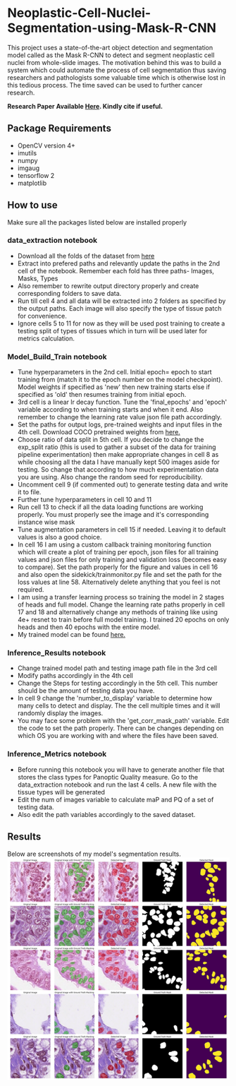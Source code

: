 # Neoplastic-Cell-Nuclei-Segmentation-using-Mask-R-CNN
This project uses a state-of-the-art object detection and segmentation model called as the Mask R-CNN to detect and segment neoplastic cell nuclei from whole-slide images. The motivation behind this was to build a system which could automate the process of cell segmentation thus saving researchers and pathologists some valuable time which is otherwise lost in this tedious process. The time saved can be used to further cancer research.

<b>Research Paper Available <a href='http://www.irphouse.com/ijert21/ijertv14n3_02.pdf'>Here</a>. Kindly cite if useful.</b>

## Package Requirements
- OpenCV version 4+
- imutils
- numpy
- imgaug
- tensorflow 2
- matplotlib

## How to use
Make sure all the packages listed below are installed properly
### data_extraction notebook
- Download all the folds of the dataset from <a href='https://warwick.ac.uk/fac/cross_fac/tia/data/pannuke'>here</a>
- Extract into prefered paths and relevantly update the paths in the 2nd cell of the notebook. Remember each fold has three paths- Images, Masks, Types
- Also remember to rewrite output directory properly and create corresponding folders to save data.
- Run till cell 4 and all data will be extracted into 2 folders as specified by the output paths. Each image will also specify the type of tissue patch for convenience.
- Ignore cells 5 to 11 for now as they will be used post training to create a testing split of types of tissues which in turn will be used later for metrics calculation.

### Model_Build_Train notebook
- Tune hyperparameters in the 2nd cell. Initial epoch= epoch to start training from (match it to the epoch number on the model checkpoint). Model weights if specified as  'new' then new training starts else if specified as 'old' then resumes training from initial epoch.
- 3rd cell is a linear lr decay function. Tune the 'final_epochs' and 'epoch' variable according to when training starts and when it end. Also remember to change the learning rate value json file path accordingly.
- Set the paths for output logs, pre-trained weights and input files in the 4th cell. Download COCO pretrained weights from <a href='https://drive.google.com/file/d/1PvehH8InLmWUOiRTSVFxpbe6ejs4vtWp/view?usp=sharing'>here.</a>
- Choose ratio of data split in 5th cell. If you decide to change the exp_split ratio (this is used to gather a subset of the data for training pipeline experimentation) then make appropriate changes in cell 8 as while choosing all the data I have manually kept 500 images aside for testing. So change that according to how much experimentation data you are using. Also change the random seed for reproducibility.
- Uncomment cell 9 (if commented out) to generate testing data and write it to file.
- Further tune hyperparameters in cell 10 and 11
- Run cell 13 to check if all the data loading functions are working properly. You must properly see the image and it's corresponding instance wise mask
- Tune augmentation parameters in cell 15 if needed. Leaving it to default values is also a good choice.
- In cell 16 I am using a custom callback training monitoring function which will create a plot of training per epoch, json files for all training values and json files for only training and validation loss (becomes easy to compare). Set the path properly for the figure and values in cell 16 and also open the sidekick/trainmonitor.py file and set the path for the loss values at line 58. Alternatively delete anything that you feel is not required.
- I am using a transfer learning process so training the model in 2 stages of heads and full model. Change the learning rate paths properly in cell 17 and 18 and alternatively change any methods of training like using 4e+ resnet to train before full model training. I trained 20 epochs on only heads and then 40 epochs with the entire model.
- My trained model can be found <a href='https://drive.google.com/file/d/1PvehH8InLmWUOiRTSVFxpbe6ejs4vtWp/view?usp=sharing'>here.</a>

### Inference_Results notebook
- Change trained model path and testing image path file in the 3rd cell
- Modify paths accordingly in the 4th cell
- Change the Steps for testing accordingly in the 5th cell. This number should be the amount of testing data you have.
- In cell 9 change the 'number_to_display' variable to determine how many cells to detect and display. The the cell multiple times and it will randomly display the images.
- You may face some problem with the 'get_corr_mask_path' variable. Edit the code to set the path properly. There can be changes depending on which OS you are working with and where the files have been saved.

### Inference_Metrics notebook
- Before running this notebook you will have to generate another file that stores the class types for Panoptic Quality measure. Go to the data_extraction notebook and run the last 4 cells. A new file with the tissue types will be generated
- Edit the num of images variable to calculate maP and PQ of a set of testing data.
- Also edit the path variables accordingly to the saved dataset.

## Results
Below are screenshots of my model's segmentation results.<br>
<img src='ref_images/output_extended.jpg' width= '1000px'>

